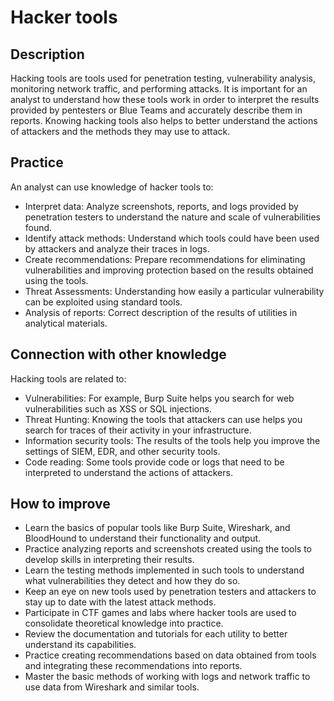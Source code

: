 # Hacker tools

## Description
Hacking tools are tools used for penetration testing, vulnerability analysis, monitoring network traffic, and performing attacks. It is important for an analyst to understand how these tools work in order to interpret the results provided by pentesters or Blue Teams and accurately describe them in reports. Knowing hacking tools also helps to better understand the actions of attackers and the methods they may use to attack.

## Practice
An analyst can use knowledge of hacker tools to:
- Interpret data: Analyze screenshots, reports, and logs provided by penetration testers to understand the nature and scale of vulnerabilities found.
- Identify attack methods: Understand which tools could have been used by attackers and analyze their traces in logs.
- Create recommendations: Prepare recommendations for eliminating vulnerabilities and improving protection based on the results obtained using the tools.
- Threat Assessments: Understanding how easily a particular vulnerability can be exploited using standard tools.
- Analysis of reports: Correct description of the results of utilities in analytical materials.

## Connection with other knowledge
Hacking tools are related to:
- Vulnerabilities: For example, Burp Suite helps you search for web vulnerabilities such as XSS or SQL injections.
- Threat Hunting: Knowing the tools that attackers can use helps you search for traces of their activity in your infrastructure.
- Information security tools: The results of the tools help you improve the settings of SIEM, EDR, and other security tools.
- Code reading: Some tools provide code or logs that need to be interpreted to understand the actions of attackers.

## How to improve
- Learn the basics of popular tools like Burp Suite, Wireshark, and BloodHound to understand their functionality and output.
- Practice analyzing reports and screenshots created using the tools to develop skills in interpreting their results.
- Learn the testing methods implemented in such tools to understand what vulnerabilities they detect and how they do so.
- Keep an eye on new tools used by penetration testers and attackers to stay up to date with the latest attack methods.
- Participate in CTF games and labs where hacker tools are used to consolidate theoretical knowledge into practice.
- Review the documentation and tutorials for each utility to better understand its capabilities.
- Practice creating recommendations based on data obtained from tools and integrating these recommendations into reports.
- Master the basic methods of working with logs and network traffic to use data from Wireshark and similar tools.
